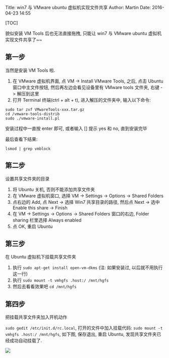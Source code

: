 Title: win7 与 VMware ubuntu 虚拟机实现文件共享
Author: Martin
Date: 2016-04-23 14:55

[TOC]

貌似安装 VM Tools 后也无法直接拖拽, 只能让 win7 与 VMware ubuntu 虚拟机实现文件共享了~~

## 第一步
当然是安装 VM Tools 啦.

1. 在 VMware 虚拟机界面, 点 VM \-\> Install VMware Tools, 之后, 点击 Ubuntu 窗口中主文件按钮, 然后再左边会看见设备里有 VMware tools 文件夹, 右键 \-\> 解压到这里
2. 打开 Terminal 终端(ctrl + alt + t), 进入解压的文件夹中, 输入以下命令:

```
sudo tar zxf VMwareTools-xxx.tar.gz
cd /vmware-tools-distrib
sudo ./vmware-install.pl
```

安装过程中一直按 enter 即可, 或者输入 \[\] 提示 yes 和 no, 直到安装完毕

最后查看下结果:

```
lsmod | grep vmblock
```

## 第二步
设置共享文件夹的目录

1. 将 Ubuntu 关机, 否则不能添加共享文件夹
2. 在 VMware 虚拟机窗口, 选择 VM \-\> Settings \-\> Options \-\> Shared Folders
3. 点右边的 Add, 点 Next \-\> 选择 Win7 共享目录的路径, 然后点 Next \-\> 选中 Enable this share \-\> Finish
4. 在 VM \-\> Settings \-\> Options \-\> Shared Folders 窗口的右边, Folder sharing 栏里选择 Always enabled
5. 点 OK, 重启 Ubuntu

## 第三步
在 Ubuntu 虚拟机下挂载共享文件夹

1. 执行 `sudo apt-get install open-vm-dkms` (注: 如果安装过, 以后就不用执行这一行)
2. 执行 `sudo mount -t vmhgfs .host:/ /mnt/hgfs`
3. 然后去看看效果吧 `cd /mnt/hgfs`

## 第四步
把挂载共享文件夹加入开机动作

`sudo gedit /etc/init.d/rc.local`, 打开的文件中加入挂载代码: `sudo mount -t vmhgfs .host:/ /mnt/hgfs`, 如下图, 保存退出, 重启 Ubuntu, 发现共享文件夹已经成功自动挂载了.

![](http://i68.tinypic.com/2uos3mu.jpg)
